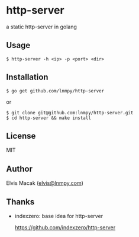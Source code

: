 # http-server

a static http-server in golang

## Usage

```
$ http-server -h <ip> -p <port> <dir>
```

## Installation

```
$ go get github.com/lnmpy/http-server
```

or

```
$ git clone git@github.com:lnmpy/http-server.git
$ cd http-server && make install
```

## License

MIT

## Author

Elvis Macak (elvis@lnmpy.com)

## Thanks

* indexzero: base idea for http-server

    https://github.com/indexzero/http-server
